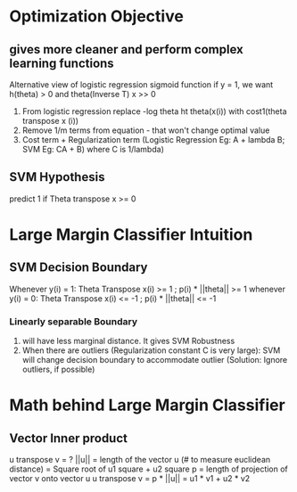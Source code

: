 # Optimization Objective

## gives more cleaner and perform complex learning functions

Alternative view of logistic regression 
sigmoid function
if y = 1, we want h(theta) > 0 and theta(Inverse T) x >> 0

1. From logistic regression replace -log theta ht theta(x(i)) with cost1(theta transpose x (i))
2. Remove 1/m terms from equation - that won't change optimal value
3. Cost term + Regularization term (Logistic Regression Eg: A + lambda B;  SVM Eg: CA + B) where C is 1/lambda)

## SVM Hypothesis
predict 1 if Theta transpose x >= 0

# Large Margin Classifier Intuition
## SVM Decision Boundary
Whenever y(i) = 1: Theta Transpose x(i) >= 1 ;  p(i) * ||theta|| >= 1
whenever y(i) = 0: Theta Transpose x(i) <= -1 ;  p(i) * ||theta|| <= -1
### Linearly separable Boundary
1. will have less marginal distance. It gives SVM Robustness
2. When there are outliers (Regularization constant C is very large): SVM will change decision boundary to accommodate outlier (Solution: Ignore outliers, if possible)

# Math behind Large Margin Classifier
## Vector Inner product
u transpose v = ?
||u|| = length of the vector u (# to measure euclidean distance) = Square root of u1 square + u2 square
p = length of projection of vector v onto vector u 
u transpose v = p * ||u|| = u1 * v1 + u2 * v2









